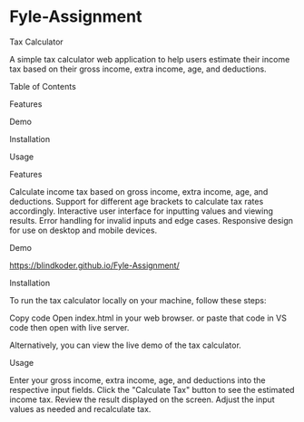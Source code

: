 # Fyle-Assignment
Tax Calculator

A simple tax calculator web application to help users estimate their income tax based on their gross income, extra income, age, and deductions.

Table of Contents

Features

Demo

Installation

Usage


Features

Calculate income tax based on gross income, extra income, age, and deductions.
Support for different age brackets to calculate tax rates accordingly.
Interactive user interface for inputting values and viewing results.
Error handling for invalid inputs and edge cases.
Responsive design for use on desktop and mobile devices.

Demo

https://blindkoder.github.io/Fyle-Assignment/

Installation

To run the tax calculator locally on your machine, follow these steps:

Copy code
Open index.html in your web browser.
or 
paste that code in VS code then open with live server.

Alternatively, you can view the live demo of the tax calculator.

Usage

Enter your gross income, extra income, age, and deductions into the respective input fields.
Click the "Calculate Tax" button to see the estimated income tax.
Review the result displayed on the screen.
Adjust the input values as needed and recalculate tax.



